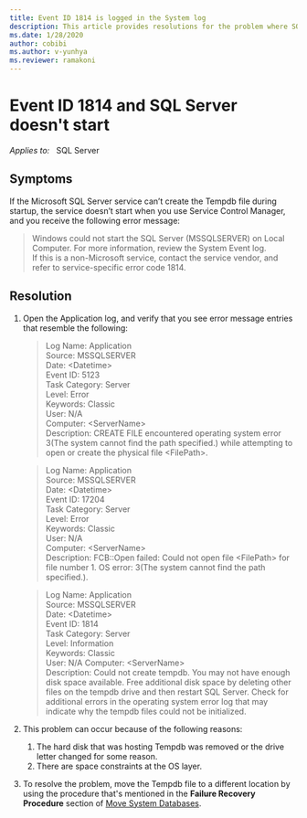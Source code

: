 ```yaml
---
title: Event ID 1814 is logged in the System log
description: This article provides resolutions for the problem where SQL Server fails to start and Event ID 1814 is logged in the System log.
ms.date: 1/28/2020
author: cobibi
ms.author: v-yunhya
ms.reviewer: ramakoni
---
```

# Event ID 1814 and SQL Server doesn't start

_Applies to:_ &nbsp; SQL Server

## Symptoms

If the Microsoft SQL Server service can’t create the Tempdb file during startup, the service doesn’t start when you use Service Control Manager, and you receive the following error message:

> Windows could not start the SQL Server (MSSQLSERVER) on Local Computer. For more information, review the System Event log.  
If this is a non-Microsoft service, contact the service vendor, and refer to service-specific error code 1814.

## Resolution

1. Open the Application log, and verify that you see error message entries that resemble the following:

    > Log Name:      Application  
    Source:        MSSQLSERVER  
    Date:          \<Datetime>  
    Event ID:      5123  
    Task Category: Server  
    Level:         Error  
    Keywords:      Classic  
    User:          N/A  
    Computer:      \<ServerName>  
    Description:
    CREATE FILE encountered operating system error 3(The system cannot find the path specified.) while attempting to open or create the physical file \<FilePath>.

    > Log Name:      Application  
    Source:        MSSQLSERVER  
    Date:          \<Datetime>  
    Event ID:      17204  
    Task Category: Server  
    Level:         Error  
    Keywords:      Classic  
    User:          N/A  
    Computer:      \<ServerName>  
    Description:
    FCB::Open failed: Could not open file \<FilePath> for file number 1.  OS error: 3(The system cannot find the path specified.).

    > Log Name:      Application  
    Source:        MSSQLSERVER  
    Date:          \<Datetime>  
    Event ID:      1814  
    Task Category: Server  
    Level:         Information  
    Keywords:      Classic  
    User:          N/A
    Computer:      \<ServerName>  
    Description:
    Could not create tempdb. You may not have enough disk space available. Free additional disk space by deleting other files on the tempdb drive and then restart SQL Server. Check for additional errors in the operating system error log that may indicate why the tempdb files could not be initialized.

2. This problem can occur because of the following reasons:
    1. The hard disk that was hosting Tempdb was removed or the drive letter changed for some reason.
    1. There are space constraints at the OS layer.
3. To resolve the problem, move the Tempdb file to a different location by using the procedure that's mentioned in the **Failure Recovery Procedure** section of [Move System Databases](https://docs.microsoft.com/sql/relational-databases/databases/move-system-databases#Failure).
